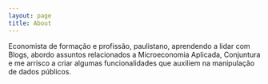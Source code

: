 ```yaml
---
layout: page
title: About
---
```


Economista de formação e profissão, paulistano, aprendendo a lidar com Blogs, abordo assuntos relacionados a Microeconomia Aplicada, Conjuntura e me arrisco a criar algumas funcionalidades que auxiliem na manipulação de dados públicos.
